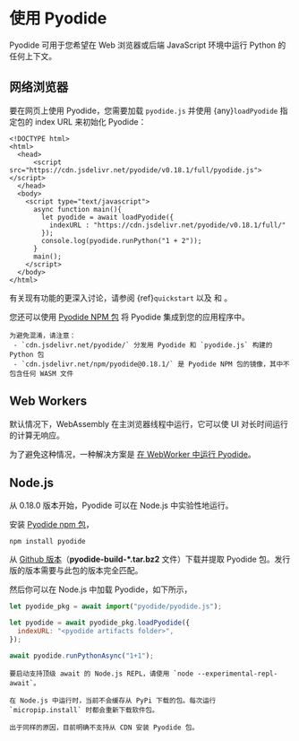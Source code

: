 # 使用 Pyodide

Pyodide 可用于您希望在 Web 浏览器或后端 JavaScript 环境中运行 Python 的任何上下文。

## 网络浏览器

要在网页上使用 Pyodide，您需要加载 `pyodide.js` 并使用 {any}`loadPyodide` 指定包的 index URL 来初始化 Pyodide：

```html-pyodide
<!DOCTYPE html>
<html>
  <head>
      <script src="https://cdn.jsdelivr.net/pyodide/v0.18.1/full/pyodide.js"></script>
  </head>
  <body>
    <script type="text/javascript">
      async function main(){
        let pyodide = await loadPyodide({
          indexURL : "https://cdn.jsdelivr.net/pyodide/v0.18.1/full/"
        });
        console.log(pyodide.runPython("1 + 2"));
      }
      main();
    </script>
  </body>
</html>
```

有关现有功能的更深入讨论，请参阅 {ref}`quickstart` 以及 [](loading_packages) 和 [](type-translations)。

您还可以使用 [Pyodide NPM 包](https://www.npmjs.com/package/pyodide) 将 Pyodide 集成到您的应用程序中。

```{note}
为避免混淆，请注意：
 - `cdn.jsdelivr.net/pyodide/` 分发用 Pyodide 和 `pyodide.js` 构建的 Python 包
 - `cdn.jsdelivr.net/npm/pyodide@0.18.1/` 是 Pyodide NPM 包的镜像，其中不包含任何 WASM 文件
```

## Web Workers

默认情况下，WebAssembly 在主浏览器线程中运行，它可以使 UI 对长时间运行的计算无响应。

为了避免这种情况，一种解决方案是 [在 WebWorker 中运行 Pyodide](using_from_webworker)。

## Node.js

从 0.18.0 版本开始，Pyodide 可以在 Node.js 中实验性地运行。

安装 [Pyodide npm 包](https://www.npmjs.com/package/pyodide)，

```
npm install pyodide
```

从 [Github 版本](https://github.com/pyodide/pyodide/releases)（**pyodide-build-\*.tar.bz2** 文件）下载并提取 Pyodide 包。发行版的版本需要与此包的版本完全匹配。

然后你可以在 Node.js 中加载 Pyodide，如下所示，

```js
let pyodide_pkg = await import("pyodide/pyodide.js");

let pyodide = await pyodide_pkg.loadPyodide({
  indexURL: "<pyodide artifacts folder>",
});

await pyodide.runPythonAsync("1+1");
```

```{note}
要启动支持顶级 await 的 Node.js REPL，请使用 `node --experimental-repl-await`。
```

```{warning}
在 Node.js 中运行时，当前不会缓存从 PyPi 下载的包。每次运行 `micropip.install` 时都会重新下载软件包。

出于同样的原因，目前明确不支持从 CDN 安装 Pyodide 包。
```

```{tableofcontents}
```